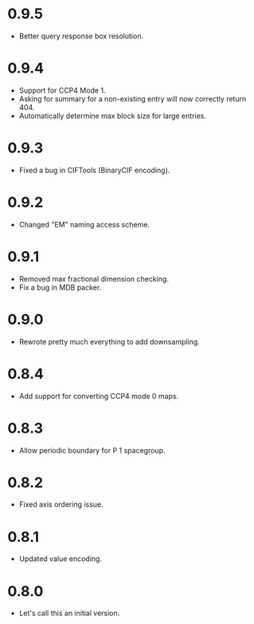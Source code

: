 # 0.9.5
* Better query response box resolution.

# 0.9.4
* Support for CCP4 Mode 1.
* Asking for summary for a non-existing entry will now correctly return 404.
* Automatically determine max block size for large entries.

# 0.9.3
* Fixed a bug in CIFTools (BinaryCIF encoding).

# 0.9.2
* Changed "EM" naming access scheme.

# 0.9.1
* Removed max fractional dimension checking.
* Fix a bug in MDB packer.

# 0.9.0
* Rewrote pretty much everything to add downsampling.

# 0.8.4
* Add support for converting CCP4 mode 0 maps.

# 0.8.3
* Allow periodic boundary for P 1 spacegroup.

# 0.8.2
* Fixed axis ordering issue.

# 0.8.1
* Updated value encoding.

# 0.8.0
* Let's call this an initial version.